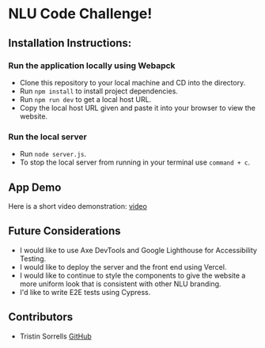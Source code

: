 # NLU Code Challenge!

## Installation Instructions:

### Run the application locally using Webapck
- Clone this repository to your local machine and CD into the directory. 
- Run `npm install` to install project dependencies.
- Run `npm run dev` to get a local host URL. 
- Copy the local host URL given and paste it into your browser to view the website.

### Run the local server
- Run `node server.js`.
- To stop the local server from running in your terminal use `command + c`.
    
## App Demo
Here is a short video demonstration: [video](https://www.loom.com/share/3146eef085714035880f834406aaaf0e?sid=2c6a51a7-98b0-45d0-95e8-21bda62cf967)

## Future Considerations
- I would like to use Axe DevTools and Google Lighthouse for Accessibility Testing.
- I would like to deploy the server and the front end using Vercel.
- I would like to continue to style the components to give the website a more uniform look that is consistent with other NLU branding.
- I'd like to write E2E tests using Cypress.

## Contributors
- Tristin Sorrells [GitHub](https://github.com/Tristinsorrells1) 

